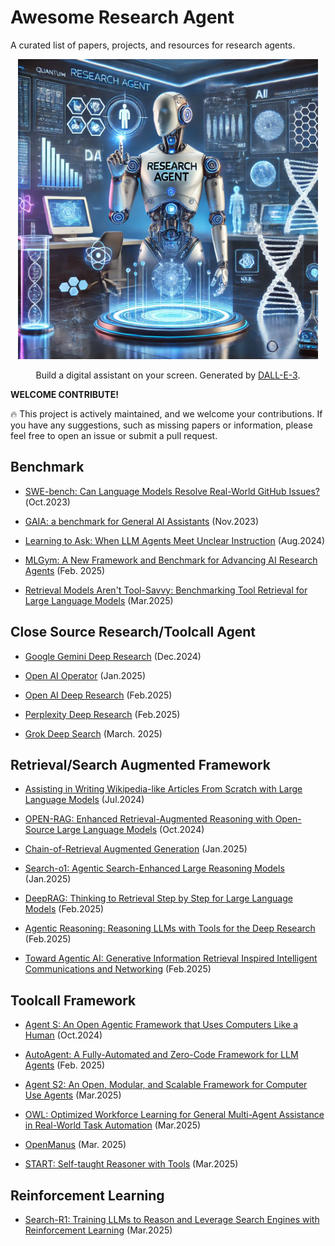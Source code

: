 # Awesome Research Agent

A curated list of papers, projects, and resources for research agents.
<p align="center">
<img src="assets/agent.webp" width="480px"/>   
</p>
<p align="center">
Build a digital assistant on your screen. Generated by <a href="https://openai.com/index/dall-e-3/">DALL-E-3</a>.
</p>

**WELCOME CONTRIBUTE!**

🔥 This project is actively maintained, and we welcome your contributions. If you have any suggestions, such as missing papers or information, please feel free to open an issue or submit a pull request.

## Benchmark
+ [SWE-bench: Can Language Models Resolve Real-World GitHub Issues?](https://arxiv.org/abs/2310.06770)(Oct.2023)
  
+ [GAIA: a benchmark for General AI Assistants](https://arxiv.org/abs/2311.12983) (Nov.2023)

+ [Learning to Ask: When LLM Agents Meet Unclear Instruction](https://arxiv.org/abs/2409.00557v3) (Aug.2024)
  
+ [MLGym: A New Framework and Benchmark for Advancing AI Research Agents](https://arxiv.org/abs/2502.14499) (Feb. 2025)

+ [Retrieval Models Aren't Tool-Savvy: Benchmarking Tool Retrieval for Large Language Models](https://arxiv.org/abs/2503.01763) (Mar.2025)

## Close Source Research/Toolcall Agent
+ [Google Gemini Deep Research](https://gemini.google/overview/deep-research/) (Dec.2024)

+ [Open AI Operator](https://openai.com/index/introducing-operator/) (Jan.2025)

+ [Open AI Deep Research](https://openai.com/index/introducing-deep-research/) (Feb.2025)

+ [Perplexity Deep Research](https://www.perplexity.ai/hub/blog/introducing-perplexity-deep-research) (Feb.2025)

+ [Grok Deep Search](https://x.ai/news/grok-3) (March. 2025)

## Retrieval/Search Augmented Framework
+ [Assisting in Writing Wikipedia-like Articles From Scratch with Large Language Models](https://arxiv.org/abs/2402.14207) (Jul.2024)

+ [OPEN-RAG: Enhanced Retrieval-Augmented Reasoning with Open-Source Large Language Models](https://arxiv.org/abs/2410.01782) (Oct.2024)

+ [Chain-of-Retrieval Augmented Generation](https://arxiv.org/abs/2501.14342) (Jan.2025)

+ [Search-o1: Agentic Search-Enhanced Large Reasoning Models](https://arxiv.org/abs/2501.05366) (Jan.2025)

+ [DeepRAG: Thinking to Retrieval Step by Step for Large Language Models](https://arxiv.org/abs/2502.01142) (Feb.2025)

+ [Agentic Reasoning: Reasoning LLMs with Tools for the Deep Research](https://arxiv.org/abs/2502.04644) (Feb.2025)

+ [Toward Agentic AI: Generative Information Retrieval Inspired Intelligent Communications and Networking](https://arxiv.org/abs/2502.16866) (Feb.2025)

## Toolcall Framework
+ [Agent S: An Open Agentic Framework that Uses Computers Like a Human](https://arxiv.org/abs/2410.08164) (Oct.2024)

+ [AutoAgent: A Fully-Automated and Zero-Code Framework for LLM Agents](https://arxiv.org/pdf/2502.05957) (Feb. 2025)

+ [Agent S2: An Open, Modular, and Scalable Framework for Computer Use Agents](https://www.simular.ai/agent-s2) (Mar.2025)

+ [OWL: Optimized Workforce Learning for General Multi-Agent Assistance in Real-World Task Automation](https://github.com/camel-ai/owl/tree/main?tab=readme-ov-file) (Mar.2025)

+ [OpenManus](https://github.com/mannaandpoem/OpenManus) (Mar. 2025)

+ [START: Self-taught Reasoner with Tools](https://arxiv.org/abs/2503.04625) (Mar.2025)

## Reinforcement Learning
+ [Search-R1: Training LLMs to Reason and Leverage Search Engines with Reinforcement Learning](https://arxiv.org/abs/2503.09516) (Mar.2025)



